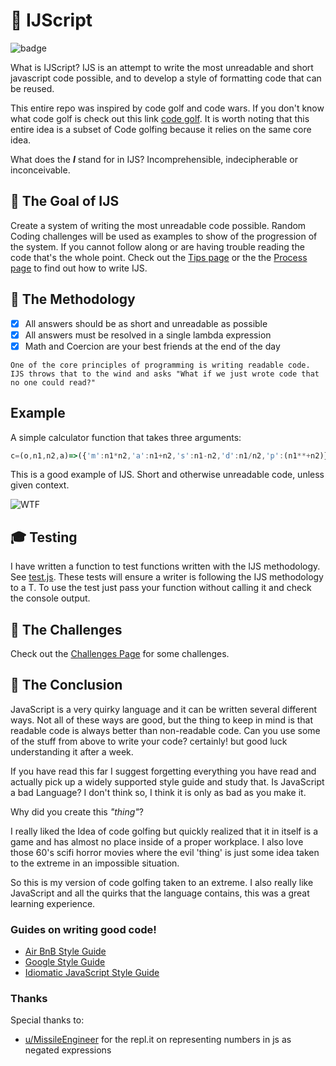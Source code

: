 # :japanese_goblin: IJScript

![badge](https://img.shields.io/badge/Version-+!''.+!''-green)

What is IJScript? IJS is an attempt to write the most unreadable and short javascript code possible, and to develop a style of formatting code that can be reused.

This entire repo was inspired by code golf and code wars. If you don't know what code golf is check out this link [code golf](https://dev.to/healeycodes/answered-what-the-heck-is-code-golf-48pi). It is worth noting that this entire idea is a subset of Code golfing because it relies on the same core idea.

What does the ***I*** stand for in IJS? Incomprehensible, indecipherable or inconceivable.

## :dart: The Goal of IJS

Create a system of writing the most unreadable code possible. Random Coding challenges will be used as examples to show of the progression of the system. If you cannot follow along or are having trouble reading the code that's the whole point. Check out the [Tips page](Tips.md) or the the [Process page](Process.md) to find out how to write IJS.

## :art: The Methodology

- [x] All answers should be as short and unreadable as possible
- [x] All answers must be resolved in a single lambda expression
- [x] Math and Coercion are your best friends at the end of the day

`One of the core principles of programming is writing readable code. IJS throws that to the wind and asks "What if we just wrote code that no one could read?"`

## Example

A simple calculator function that takes three arguments:

```JavaScript
c=(o,n1,n2,a)=>({'m':n1*n2,'a':n1+n2,'s':n1-n2,'d':n1/n2,'p':(n1**+n2)}[o[+[]]]||a+' operator')
```

This is a good example of IJS. Short and otherwise unreadable code, unless given context.

![WTF](https://media.tenor.com/images/88d97fbeb4a01f923012b103417f7cb1/tenor.gif)

## :mortar_board: Testing

I have written a function to test functions written with the IJS methodology. See [test.js](test.js). These tests will ensure a writer is following the IJS methodology to a T. To use the test just pass your function without calling it and check the console output.

## :100: The Challenges

Check out the [Challenges Page](Challenges.md) for some challenges.

## :tada: The Conclusion

JavaScript is a very quirky language and it can be written several different ways. Not all of these ways are good, but the thing to keep in mind is that readable code is always better than non-readable code. Can you use some of the stuff from above to write your code? certainly! but good luck understanding it after a week.

If you have read this far I suggest forgetting everything you have read and actually pick up a widely supported style guide and study that. Is JavaScript a bad Language? I don't think so, I think it is only as bad as you make it.

Why did you create this _"thing"_?

I really liked the Idea of code golfing but quickly realized that it in itself is a game and has almost no place inside of a proper workplace. I also love those 60's scifi horror movies where the evil 'thing' is just some idea taken to the extreme in an impossible situation.

So this is my version of code golfing taken to an extreme. I also really like JavaScript and all the quirks that the language contains, this was a great learning experience.

### Guides on writing good code!

- [Air BnB Style Guide](https://github.com/airbnb/javascript)
- [Google Style Guide](https://google.github.io/styleguide/jsguide.html)
- [Idiomatic JavaScript Style Guide](https://github.com/rwaldron/idiomatic.js/)

### Thanks

Special thanks to:

- [u/MissileEngineer](reddit.com/user/MissileEngineer) for the repl.it on representing numbers in js as negated expressions
